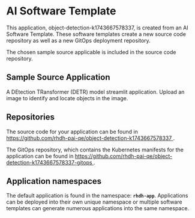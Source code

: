 # AI Software Template

This application, object-detection-k1743667578337, is created from an AI Software Template. These software templates create a new source code repository as well as a new GitOps deployment repository.

The chosen sample source applicable is included in the source code repository.

## Sample Source Application

A DEtection TRansformer (DETR) model streamlit application. Upload an image to identify and locate objects in the image.

## Repositories

The source code for your application can be found in [https://github.com/rhdh-pai-qe/object-detection-k1743667578337 ](https://github.com/rhdh-pai-qe/object-detection-k1743667578337 ).
 
The GitOps repository, which contains the Kubernetes manifests for the application can be found in 
[https://github.com/rhdh-pai-qe/object-detection-k1743667578337-gitops ](https://github.com/rhdh-pai-qe/object-detection-k1743667578337-gitops ). 

## Application namespaces 

The default application is found in the namespace: **`rhdh-app`**. Applications can be deployed into their own unique namespace or multiple software templates can generate numerous applications into the same namespace.